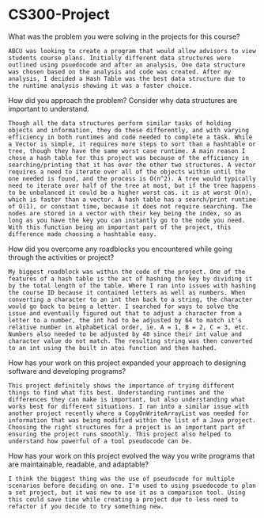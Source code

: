 # CS300-Project
What was the problem you were solving in the projects for this course?

    ABCU was looking to create a program that would allow advisors to view students course plans. Initially different data structures were outlined using psuedocode and after an analysis, One data structure was chosen based on the analysis and code was created. After my analysis, I decided a Hash Table was the best data structure due to the runtime analysis showing it was a faster choice.
    
How did you approach the problem? Consider why data structures are important to understand.

    Though all the data structures perform similar tasks of holding objects and information, they do these differently, and with varying efficiency in both runtimes and code needed to complete a task. While a Vector is simple, it requires more steps to sort than a hashtable or tree, though they have the same worst case runtime. A main reason I chose a hash table for this project was because of the efficiency in searching/printing that it has over the other two structures. A vector requires a need to iterate over all of the objects within until the one needed is found, and the process is O(n^2). A tree would typically need to iterate over half of the tree at most, but if the tree happens to be unbalanced it could be a higher worst cas. it is at worst O(n), which is faster than a vector. A hash table has a search/print runtime of O(1), or constant time, because it does not require searching. The nodes are stored in a vector with their key being the index, so as long as you have the key you can instantly go to the node you need. With this function being an important part of the project, this difference made choosing a hashtable easy. 

How did you overcome any roadblocks you encountered while going through the activities or project?

    My biggest roadblock was within the code of the project. One of the features of a hash table is the act of hashing the key by dividing it by the total length of the table. Where I ran into issues with hashing the course ID because it contained letters as well as numbers. When converting a character to an int then back to a string, the character would go back to being a letter. I searched for ways to solve the issue and eventually figured out that to adjust a character from a letter to a number, the int had to be adjusted by 64 to match it's relative number in alphabetical order, ie. A = 1, B = 2, C = 3, etc. Numbers also needed to be adjusted by 48 since their int value and character value do not match. The resulting string was then converted to an int using the built in atoi function and then hashed.

How has your work on this project expanded your approach to designing software and developing programs?

    This project definitely shows the importance of trying different things to find what fits best. Understanding runtimes and the differences they can make is important, but also understanding what works best for different situations. I ran into a similar issue with another project recently where a CopyOnWriteArrayList was needed for information that was being modified within the list of a Java project. Choosing the right structures for a project is an important part of ensuring the project runs smoothly. This project also helped to understand how powerful of a tool pseudocode can be. 
    
How has your work on this project evolved the way you write programs that are maintainable, readable, and adaptable?

    I think the biggest thing was the use of pseudocode for multiple scenarios before deciding on one. I'm used to using psuedocode to plan a set project, but it was new to use it as a comparison tool. Using this could save time while creating a project due to less need to refactor if you decide to try something new. 

